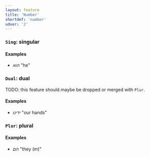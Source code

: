 ```yaml
---
layout: feature
title: 'Number'
shortdef: 'number'
udver: '2'
---
```


### <a name="Sing">`Sing`</a>: singular

#### Examples

* _הוא_ "he"

### <a name="Dual">`Dual`</a>: dual

TODO: this feature should maybe be dropped or merged with `Plur`.

#### Examples

* _ידינו_ "our hands"

### <a name="Plur">`Plur`</a>: plural

#### Examples

* _הם_ "they (m)"
<!-- Interlanguage links updated Po lis 14 15:34:50 CET 2022 -->
